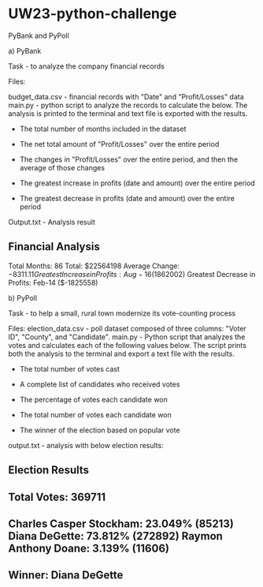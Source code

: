 # UW23-python-challenge

PyBank and PyPoll

a) PyBank

Task - to analyze the company financial records

Files:

budget_data.csv - financial records with "Date" and "Profit/Losses" data
main.py - python script to analyze the records to calculate the below. The analysis is printed to the terminal and  text file is exported with the results.
  - The total number of months included in the dataset

  - The net total amount of "Profit/Losses" over the entire period

  - The changes in "Profit/Losses" over the entire period, and then the average of those changes

  - The greatest increase in profits (date and amount) over the entire period
  
  - The greatest decrease in profits (date and amount) over the entire period

Output.txt - Analysis result

  Financial Analysis
  ----------------------------
  Total Months: 86
  Total: $22564198
  Average Change: $-8311.11
  Greatest Increase in Profits: Aug-16 ($1862002)
  Greatest Decrease in Profits: Feb-14 ($-1825558)

b) PyPoll

Task - to help a small, rural town modernize its vote-counting process

Files:
election_data.csv - poll dataset composed of three columns: "Voter ID", "County", and "Candidate".
main.py - Python script that analyzes the votes and calculates each of the following values below. The script prints both the analysis to the terminal and export a text file with the results.

  - The total number of votes cast

  - A complete list of candidates who received votes

  - The percentage of votes each candidate won

  - The total number of votes each candidate won

  - The winner of the election based on popular vote

output.txt - analysis with below election results:

Election Results
-------------------------
Total Votes: 369711
-------------------------
Charles Casper Stockham: 23.049% (85213)
Diana DeGette: 73.812% (272892)
Raymon Anthony Doane: 3.139% (11606)
-------------------------
Winner: Diana DeGette
-------------------------
